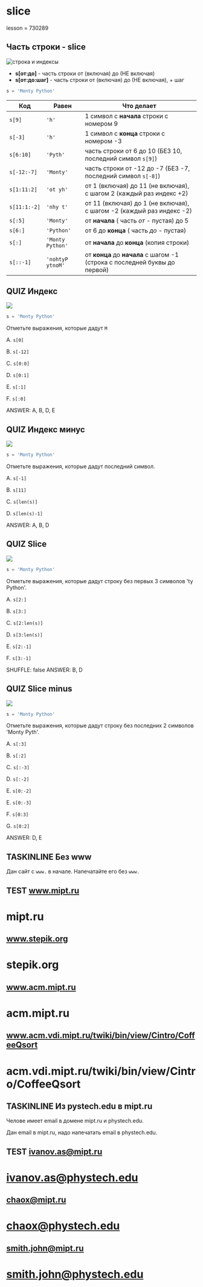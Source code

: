 # slice

lesson = 730289

## Часть строки - slice

![строка и индексы](https://stepik.org/media/attachments/lesson/418189/string_slicing.png)

* **s[от:до]** - часть строки от (включая) до (НЕ включая)
* **s[от:до:шаг]** - часть строки от (включая) до (НЕ включая), + шаг

```python
s = 'Monty Python'
```
| Код | Равен | Что делает |
|----|----|--------|
| `s[9]` | `'h'` | 1 символ с **начала** строки с номером 9 |
| `s[-3]` | `'h'` | 1 символ с **конца** строки с номером -3 |
| `s[6:10]` | `'Pyth'` | часть строки от 6 до 10 (БЕЗ 10, последний символ `s[9]`) |
| `s[-12:-7]` | `'Monty'` | часть строки от -12 до -7 (БЕЗ -7, последний символ `s[-8]`) |
| `s[1:11:2]` | `'ot yh'` | от 1 (включая) до 11 (не включая), с шагом 2 (каждый раз индекс +2) |
| `s[11:1:-2]` | `'nhy t'` | от 11 (включая) до 1 (не включая), с шагом -2 (каждый раз индекс -2) |
| `s[:5]` | `'Monty'` | от **начала** ( часть *от* - пустая) до 5 |
| `s[6:]` | `'Python'` | от 6 до **конца** ( часть *до* - пустая) |
| `s[:]` | `'Monty Python'` | от **начала** до **конца** (копия строки) |
| `s[::-1]` | `'nohtyP ytnoM'` | от **конца** до **начала** с шагом -1 (строка с последней буквы до первой) |


## QUIZ Индекс

![](https://stepik.org/media/attachments/lesson/418189/string_slicing.png)

```python
s = 'Monty Python'
```

Отметьте выражения, которые дадут `M`

A. `s[0]`

B. `s[-12]`

C. `s[0:0]`

D. `s[0:1]`

E. `s[:1]`

F. `s[:0]`

ANSWER: A, B, D, E

## QUIZ Индекс минус

![](https://stepik.org/media/attachments/lesson/418189/string_slicing.png)

```python
s = 'Monty Python'
```

Отметьте выражения, которые дадут последний символ.

A. `s[-1]`

B. `s[11]`

C. `s[len(s)]`

D. `s[len(s)-1]`

ANSWER: A, B, D

## QUIZ Slice

![](https://stepik.org/media/attachments/lesson/418189/string_slicing.png)

```python
s = 'Monty Python'
```

Отметьте выражения, которые дадут строку без первых 3 символов 'ty Python'.

A. `s[2:]`

B. `s[3:]`

C. `s[2:len(s)]`

D. `s[3:len(s)]`

E. `s[2:-1]`

F. `s[3:-1]`

SHUFFLE: false
ANSWER: B, D

## QUIZ Slice minus

![](https://stepik.org/media/attachments/lesson/418189/string_slicing.png)

```python
s = 'Monty Python'
```

Отметьте выражения, которые дадут строку без последних 2 символов 'Monty Pyth'.

A. `s[:3]`

B. `s[:2]`

C. `s[:-3]`

D. `s[:-2]`

E. `s[0:-2]`

E. `s[0:-3]`

F. `s[0:3]`

G. `s[0:2]`

ANSWER: D, E

## TASKINLINE Без www

Дан сайт с `www.` в начале. Напечатайте его без `www.`

TEST
www.mipt.ru
----
mipt.ru
====
www.stepik.org
----
stepik.org
====
www.acm.mipt.ru
----
acm.mipt.ru
====
www.acm.vdi.mipt.ru/twiki/bin/view/Cintro/CoffeeQsort
----
acm.vdi.mipt.ru/twiki/bin/view/Cintro/CoffeeQsort
====

## TASKINLINE Из pystech.edu в mipt.ru

Челове имеет email в домене mipt.ru и phystech.edu. 

Дан email в mipt.ru, надо напечатать email в phystech.edu.

TEST
ivanov.as@mipt.ru
----
ivanov.as@phystech.edu
====
chaox@mipt.ru
----
chaox@phystech.edu
====
smith.john@mipt.ru
----
smith.john@phystech.edu
====


